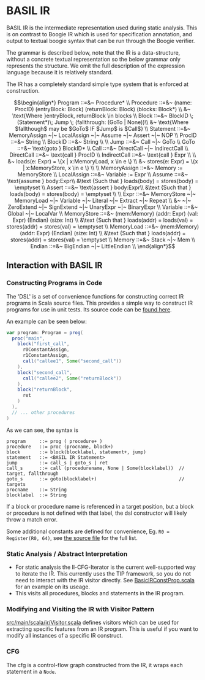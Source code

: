 # BASIL IR

BASIL IR is the intermediate representation used during static analysis. 
This is on contrast to Boogie IR which is used for specification annotation, and output to textual boogie syntax that can be run through the Boogie verifier. 

The grammar is described below, note that the IR is a data-structure, without a concrete textual representation so the below grammar only represents the structure. 
We omit the full description of the expression language because it is relatively standard.  

The IR has a completely standard simple type system that is enforced at construction.

```math
\begin{align*}
Program ::=&~ Procedure* \\ 
Procedure ::=&~ (name: ProcID) (entryBlock: Block) (returnBlock: Block) (blocks: Block*) \\
               &~ \text{Where }entryBlock, returnBlock \in blocks \\
Block ::=&~ BlockID \; (Statement*)\; Jump \; (fallthrough: (GoTo | None))\\
         &~ \text{Where $fallthough$ may be $GoTo$ IF $Jump$ is $Call$} \\
Statement ::=&~ MemoryAssign ~|~ LocalAssign ~|~ Assume ~|~ Assert ~|~ NOP \\
ProcID ::=&~ String \\
BlockID ::=&~ String \\
\\
Jump ::=&~ Call ~|~ GoTo \\
GoTo ::=&~ \text{goto } BlockID* \\
Call ::=&~ DirectCall ~|~ IndirectCall  \\
DirectCall ::=&~ \text{call } ProcID \\
IndirectCall ::=&~ \text{call } Expr \\
\\
          &~ loads(e: Expr) = \{x |  x:MemoryLoad, x \in e \} \\
          &~ stores(e: Expr) = \{x |  x:MemoryStore, x \in e \} \\
\\
MemoryAssign ::=&~ Memory := MemoryStore \\
LocalAssign ::=&~ Variable := Expr \\
Assume ::=&~ \text{assume } body:Expr\\
          &\text {Such that } loads(body) = stores(body) = \emptyset \\
Assert ::=&~ \text{assert } body:Expr\\
          &\text {Such that } loads(body) = stores(body) = \emptyset \\
\\
Expr ::=&~ MemoryStore ~|~ MemoryLoad ~|~ Variable ~|~ Literal ~|~ Extract ~|~ Repeat \\
          &~ ~|~ ZeroExtend ~|~ SignExtend ~|~ UnaryExpr ~|~ BinaryExpr \\
Variable ::=&~ Global ~|~ LocalVar \\
MemoryStore ::=&~  (mem:Memory) (addr: Expr) (val: Expr) (Endian) (size: Int) \\
          &\text {Such that } loads(addr) = loads(val) = stores(addr) = stores(val) = \emptyset \\
MemoryLoad ::=&~  (mem:Memory)  (addr: Expr)  (Endian) (size: Int) \\
          &\text {Such that } loads(addr) = stores(addr) = stores(val) = \emptyset \\
Memory ::=&~ Stack ~|~ Mem \\
Endian ::=&~ BigEndian ~|~ LittleEndian \\
\end{align*}
```

## Interaction with BASIL IR

### Constructing Programs in Code

The 'DSL' is a set of convenience functions for constructing correct IR programs in Scala source files. 
This provides a simple way to construct IR programs for use in unit tests.
Its source code can be [found here](../src/main/scala/ir/dsl/DSL.scala).

An example can be seen below:

```scala 
var program: Program = prog(
  proc("main",
    block("first_call",
      r0ConstantAssign,
      r1ConstantAssign,
      call("callee1", Some("second_call"))
    ),
    block("second_call",
      call("callee2", Some("returnBlock"))
    ),
    block("returnBlock",
      ret
    )
  ),
  // ... other procedures
)
```

As we can see, the syntax is

```
program     ::= prog ( procedure+ )
procedure   ::= proc (procname, block+)
block       ::= block(blocklabel, statement+, jump)
statement   ::= <BASIL IR Statement>
jump        ::= call_s | goto_s | ret
call_s      ::= call (procedurename, None | Some(blocklabel))  // target, fallthrough 
goto_s      ::= goto(blocklabel+)                              // targets
procname    ::= String
blocklabel  ::= String
```

If a block or procedure name is referenced in a target position, but a block or procedure is not defined with that 
label, the dsl constructor will likely throw a match error. 

Some additional constants are defined for convenience, Eg. `R0 = Register(R0, 64)`, see [the source file](../src/main/scala/ir/dsl/DSL.scala) for the full list.

### Static Analysis / Abstract Interpretation

- For static analysis the Il-CFG-Iterator is the current well-supported way to iterate the IR.
  This currently uses the TIP framework, so you do not need to interact with the IR visitor directly. 
  See [BasicIRConstProp.scala](../src/main/scala/analysis/BasicIRConstProp.scala) for an example on its useage.
- This visits all procedures, blocks and statements in the IR program.

### Modifying and Visiting the IR with Visitor Pattern

[src/main/scala/ir/Visitor.scala](../src/main/scala/ir/Visitor.scala) defines visitors which can be used
for extracting specific features from an IR program. This is useful if you want to modify all instances of a specific 
IR construct.
  
### CFG 

The cfg is a control-flow graph constructed from the IR, it wraps each statement in a `Node`.

